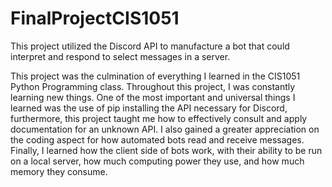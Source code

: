 # FinalProjectCIS1051

This project utilized the Discord API to manufacture a bot that could interpret and respond to select messages in a server. 

This project was the culmination of everything I learned in the CIS1051 Python Programming class. Throughout this project, I was constantly learning new things. One of the most important and universal things I learned was the use of pip installing the API necessary for Discord, furthermore, this project taught me how to effectively consult and apply documentation for an unknown API. I also gained a greater appreciation on the coding aspect for how automated bots read and receive messages. Finally, I learned how the client side of bots work, with their ability to be run on a local server, how much computing power they use, and how much memory they consume. 

